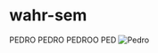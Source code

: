# wahr-sem


PEDRO PEDRO PEDROO PED
![Pedro](https://media1.tenor.com/m/NVwxxoyoyGgAAAAC/racoon-pedro.gif)
